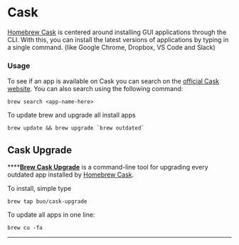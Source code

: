# Cask

[Homebrew Cask](https://caskroom.github.io) is centered around installing GUI applications through the CLI. With this, you can install the latest versions of applications by typing in a single command. (like Google Chrome, Dropbox, VS Code and Slack)

### Usage

To see if an app is available on Cask you can search on the [official Cask website](https://caskroom.github.io/search). You can also search using the following command:

```
brew search <app-name-here>
```

To update brew and upgrade all install apps

```
brew update && brew upgrade `brew outdated`
```

## **Cask Upgrade**

****[**Brew Cask Upgrade**](https://github.com/buo/homebrew-cask-upgrade) is a command-line tool for upgrading every outdated app installed by [Homebrew Cask](https://caskroom.github.io).

To install, simple type

```
brew tap buo/cask-upgrade
```

To update all apps in one line:

```
brew cu -fa
```

****
